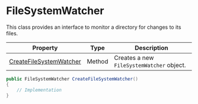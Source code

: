 # FileSystemWatcher

This class provides an interface to monitor a directory for changes to its files.

| Property | Type | Description | 
| --- | --- | --- |
| [CreateFileSystemWatcher](CreateFileSystemWatcher.md) | Method | Creates a new `FileSystemWatcher` object. |

```csharp
public FileSystemWatcher CreateFileSystemWatcher()
{
    // Implementation
}
```